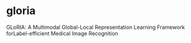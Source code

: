 # gloria
GLoRIA: A Multimodal Global-Local Representation Learning Framework forLabel-efficient Medical Image Recognition
